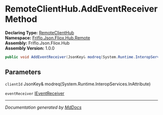 ﻿<!--  
  <auto-generated>   
    The contents of this file were generated by a tool.  
    Changes to this file may be list if the file is regenerated  
  </auto-generated>   
-->

# RemoteClientHub.AddEventReceiver Method

**Declaring Type:** [RemoteClientHub](../index.md)  
**Namespace:** [Friflo.Json.Fliox.Hub.Remote](../../index.md)  
**Assembly:** Friflo.Json.Fliox.Hub  
**Assembly Version:** 1.0.0

```csharp
public void AddEventReceiver(JsonKey& modreq(System.Runtime.InteropServices.InAttribute) clientId, IEventReceiver eventReceiver);
```

## Parameters

`clientId`  JsonKey& modreq(System.Runtime.InteropServices.InAttribute)

`eventReceiver`  [IEventReceiver](../../../Host/Event/IEventReceiver/index.md)

___

*Documentation generated by [MdDocs](https://github.com/ap0llo/mddocs)*
